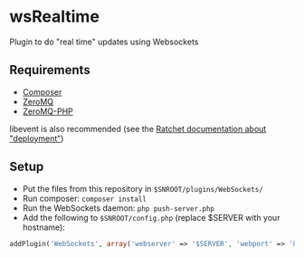 wsRealtime
==========

Plugin to do "real time" updates using Websockets

## Requirements

* [Composer](http://getcomposer.org/)
* [ZeroMQ](http://zeromq.org/)
* [ZeroMQ-PHP](http://pecl.php.net/package/zmq)

libevent is also recommended (see the [Ratchet documentation about "deployment"](http://socketo.me/docs/deploy))

## Setup

* Put the files from this repository in `$SNROOT/plugins/WebSockets/`
* Run composer: `composer install`
* Run the WebSockets daemon: `php push-server.php`
* Add the following to `$SNROOT/config.php` (replace $SERVER with your hostname):

```php
addPlugin('WebSockets', array('webserver' => '$SERVER', 'webport' => '8080'));
```
